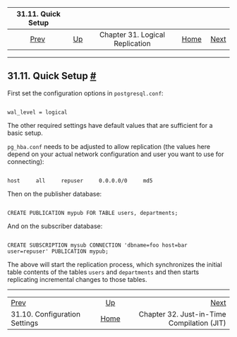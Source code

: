 <!--?xml version="1.0" encoding="UTF-8" standalone="no"?-->

|                            31.11. Quick Setup                            |                                                                  |                                 |                                                       |                                                                |
| :----------------------------------------------------------------------: | :--------------------------------------------------------------- | :-----------------------------: | ----------------------------------------------------: | -------------------------------------------------------------: |
| [Prev](logical-replication-config.html "31.10. Configuration Settings")  | [Up](logical-replication.html "Chapter 31. Logical Replication") | Chapter 31. Logical Replication | [Home](index.html "PostgreSQL 17devel Documentation") |  [Next](jit.html "Chapter 32. Just-in-Time Compilation (JIT)") |

***

## 31.11. Quick Setup [#](#LOGICAL-REPLICATION-QUICK-SETUP)

First set the configuration options in `postgresql.conf`:

```

wal_level = logical
```

The other required settings have default values that are sufficient for a basic setup.

`pg_hba.conf` needs to be adjusted to allow replication (the values here depend on your actual network configuration and user you want to use for connecting):

```

host     all     repuser     0.0.0.0/0     md5
```

Then on the publisher database:

```

CREATE PUBLICATION mypub FOR TABLE users, departments;
```

And on the subscriber database:

```

CREATE SUBSCRIPTION mysub CONNECTION 'dbname=foo host=bar user=repuser' PUBLICATION mypub;
```

The above will start the replication process, which synchronizes the initial table contents of the tables `users` and `departments` and then starts replicating incremental changes to those tables.

***

|                                                                          |                                                                  |                                                                |
| :----------------------------------------------------------------------- | :--------------------------------------------------------------: | -------------------------------------------------------------: |
| [Prev](logical-replication-config.html "31.10. Configuration Settings")  | [Up](logical-replication.html "Chapter 31. Logical Replication") |  [Next](jit.html "Chapter 32. Just-in-Time Compilation (JIT)") |
| 31.10. Configuration Settings                                            |       [Home](index.html "PostgreSQL 17devel Documentation")      |                     Chapter 32. Just-in-Time Compilation (JIT) |
